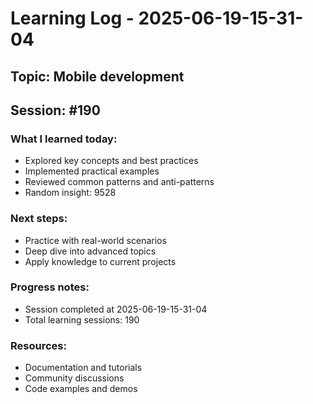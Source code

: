 # Learning Log - 2025-06-19-15-31-04

## Topic: Mobile development
## Session: #190

### What I learned today:
- Explored key concepts and best practices
- Implemented practical examples  
- Reviewed common patterns and anti-patterns
- Random insight: 9528

### Next steps:
- Practice with real-world scenarios
- Deep dive into advanced topics
- Apply knowledge to current projects

### Progress notes:
- Session completed at 2025-06-19-15-31-04
- Total learning sessions: 190

### Resources:
- Documentation and tutorials
- Community discussions
- Code examples and demos
